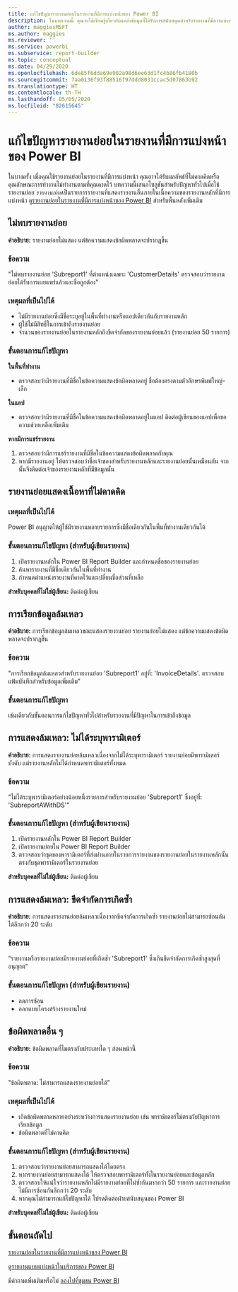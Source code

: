 ```yaml
---
title: แก้ไขปัญหารายงานย่อยในรายงานที่มีการแบ่งหน้าของ Power BI
description: ในบทความนี้ คุณจะได้เรียนรู้เกี่ยวกับแหล่งข้อมูลที่ได้รับการสนับสนุนสำหรับรายงานที่มีการแบ่งหน้าในบริการของ Power BI และวิธีการเชื่อมต่อกับแหล่งข้อมูล Azure SQL Database
author: maggiesMSFT
ms.author: maggies
ms.reviewer: ''
ms.service: powerbi
ms.subservice: report-builder
ms.topic: conceptual
ms.date: 04/29/2020
ms.openlocfilehash: 6de85f6dda69e902a98d6ee63d1fc4b86fb4180b
ms.sourcegitcommit: 7aa0136f93f88516f97ddd8031ccac5d07863b92
ms.translationtype: HT
ms.contentlocale: th-TH
ms.lasthandoff: 05/05/2020
ms.locfileid: "82615645"
---
```

# <a name="troubleshoot-subreports-in-power-bi-paginated-reports"></a>แก้ไขปัญหารายงานย่อยในรายงานที่มีการแบ่งหน้าของ Power BI

ในบางครั้ง เมื่อคุณใช้รายงานย่อยในรายงานที่มีการแบ่งหน้า คุณอาจได้รับผลลัพธ์ที่ไม่คาดคิดหรือคุณลักษณะการทำงานไม่ทำงานตามที่คุณคาดไว้ บทความนี้เสนอโซลูชันสำหรับปัญหาทั่วไปเมื่อใช้รายงานย่อย *รายงานย่อย*เป็นรายการรายงานที่แสดงรายงานอื่นภายในเนื้อความของรายงานหลักที่มีการแบ่งหน้า ดู[รายงานย่อยในรายงานที่มีการแบ่งหน้าของ Power BI](subreports.md) สำหรับพื้นหลังเพิ่มเติม

## <a name="subreport-couldnt-be-found"></a>ไม่พบรายงานย่อย

**คำอธิบาย:** รายงานย่อยไม่แสดง แต่ข้อความแสดงข้อผิดพลาดจะปรากฏขึ้น

### <a name="message"></a>ข้อความ

"ไม่พบรายงานย่อย 'Subreport1' ที่ตำแหน่งเฉพาะ 'CustomerDetails' ตรวจสอบว่ารายงานย่อยได้รับการเผยแพร่แล้วและชื่อถูกต้อง"

### <a name="possible-reasons"></a>เหตุผลที่เป็นไปได้

- ไม่มีรายงานย่อยซึ่งมีชื่อระบุอยู่ในพื้นที่ทำงานหรือแอปเดียวกันกับรายงานหลัก
- ผู้ใช้ไม่มีสิทธิ์ในการเข้าถึงรายงานย่อย
- จำนวนของรายงานย่อยในรายงานหลักถึงขีดจำกัดของรายงานย่อยแล้ว (รายงานย่อย 50 รายการ)

### <a name="troubleshooting-steps"></a>ขั้นตอนการแก้ไขปัญหา

**ในพื้นที่ทำงาน**

- ตรวจสอบว่ามีรายงานที่มีชื่อในข้อความแสดงข้อผิดพลาดอยู่ ชื่อต้องตรงตามตัวอักษรพิมพ์ใหญ่-เล็ก

**ในแอป**

- ตรวจสอบว่ามีรายงานที่มีชื่อในข้อความแสดงข้อผิดพลาดอยู่ในแอป ติดต่อผู้เขียนของแอปเพื่อขอความช่วยเหลือเพิ่มเติม

**หากมีการแชร์รายงาน**

1. ตรวจสอบว่ามีการแชร์รายงานที่มีชื่อในข้อความแสดงข้อผิดพลาดกับคุณ
2. หากมีรายงานอยู่ ให้ตรวจสอบว่าชื่อเจ้าของสำหรับรายงานหลักและรายงานย่อยนั้นเหมือนกัน จากนั้นจึงติดต่อเจ้าของรายงานหลักที่มีข้อมูลนั้น

## <a name="subreport-renders-with-unexpected-content"></a>รายงานย่อยแสดงเนื้อหาที่ไม่คาดคิด

### <a name="possible-reason"></a>เหตุผลที่เป็นไปได้

Power BI อนุญาตให้ผู้ใช้มีรายงานหลายรายการซึ่งมีชื่อเดียวกันในพื้นที่ทำงานเดียวกันได้

### <a name="troubleshooting-steps-for-report-authors"></a>ขั้นตอนการแก้ไขปัญหา (สำหรับผู้เขียนรายงาน)

1. เปิดรายงานหลักใน Power BI Report Builder และกำหนดชื่อของรายงานย่อย
2. ค้นหารายงานที่มีชื่อเดียวกันในพื้นที่ทำงาน
3. กำหนดตำแหน่งรายงานที่คาดไว้และเปลี่ยนชื่อส่วนที่เหลือ

**สำหรับบุคคลที่ไม่ใช่ผู้เขียน:** ติดต่อผู้เขียน

## <a name="data-retrieval-fails"></a>การเรียกข้อมูลล้มเหลว

**คำอธิบาย:** การเรียกข้อมูลล้มเหลวขณะแสดงรายงานย่อย รายงานย่อยไม่แสดง แต่ข้อความแสดงข้อผิดพลาดจะปรากฏขึ้น

### <a name="message"></a>ข้อความ

"การเรียกข้อมูลล้มเหลวสำหรับรายงานย่อย 'Subreport1' อยู่ที่: 'InvoiceDetails'. ตรวจสอบแฟ้มบันทึกสำหรับข้อมูลเพิ่มเติม"

### <a name="troubleshooting-steps"></a>ขั้นตอนการแก้ไขปัญหา

เช่นเดียวกับขั้นตอนการแก้ไขปัญหาทั่วไปสำหรับรายงานที่มีปัญหาในการเข้าถึงข้อมูล

## <a name="rendering-fails-unspecified-parameters"></a>การแสดงล้มเหลว: ไม่ได้ระบุพารามิเตอร์

**คำอธิบาย:** การแสดงรายงานย่อยล้มเหลวเนื่องจากไม่ได้ระบุพารามิเตอร์ รายงานย่อยมีพารามิเตอร์บังคับ แต่รายงานหลักไม่ได้กำหนดพารามิเตอร์ทั้งหมด

### <a name="message"></a>ข้อความ 
“ไม่ได้ระบุพารามิเตอร์อย่างน้อยหนึ่งรายการสำหรับรายงานย่อย 'Subreport1' ซึ่งอยู่ที่: 'SubreportAWithDS'"

### <a name="troubleshooting-steps-for-the-report-author"></a>ขั้นตอนการแก้ไขปัญหา (สำหรับผู้เขียนรายงาน)

1. เปิดรายงานหลักใน Power BI Report Builder
2. เปิดรายงานย่อยใน Power BI Report Builder
3. ตรวจสอบว่าชุดของพารามิเตอร์ที่ส่งผ่านภายในรายการรายงานของรายงานย่อยในรายงานหลักนั้นตรงกับชุดพารามิเตอร์ในรายงานย่อย

**สำหรับบุคคลที่ไม่ใช่ผู้เขียน:** ติดต่อผู้เขียน

## <a name="rendering-fails-recursion-limit"></a>การแสดงล้มเหลว: ขีดจำกัดการเกิดซ้ำ

**คำอธิบาย:** การแสดงรายงานย่อยล้มเหลวเนื่องจากขีดจำกัดการเกิดซ้ำ รายงานย่อยไม่สามารถซ้อนกันได้ลึกกว่า 20 ระดับ

### <a name="message"></a>ข้อความ

“รายงานหรือรายงานย่อยมีรายงานย่อยที่เกิดซ้ำ 'Subreport1' ซึ่งเกินขีดจำกัดการเกิดซ้ำสูงสุดที่อนุญาต”

### <a name="troubleshooting-steps-for-report-authors"></a>ขั้นตอนการแก้ไขปัญหา (สำหรับผู้เขียนรายงาน)

- ลดการซ้อน
- ออกแบบโครงสร้างรายงานใหม่

## <a name="other-errors"></a>ข้อผิดพลาดอื่น ๆ

**คำอธิบาย:** ข้อผิดพลาดที่ไมตรงกับประเภทใด ๆ ก่อนหน้านี้

### <a name="message"></a>ข้อความ

"ข้อผิดพลาด: ไม่สามารถแสดงรายงานย่อยได้”

### <a name="possible-reasons"></a>เหตุผลที่เป็นไปได้

- เกิดข้อผิดพลาดหลายอย่างระหว่างการแสดงรายงานย่อย เช่น พารามิเตอร์ไม่ตรงกับปัญหาการเรียกข้อมูล
- ข้อผิดพลาดที่ไม่คาดคิด

### <a name="troubleshooting-steps-for-report-authors"></a>ขั้นตอนการแก้ไขปัญหา (สำหรับผู้เขียนรายงาน)

1. ตรวจสอบว่ารายงานย่อยสามารถแสดงได้โดยตรง
2. หากรายงานย่อยสามารถแสดงได้ ให้ตรวจสอบพารามิเตอร์ทั้งในรายงานย่อยและข้อมูลหลัก
3. ตรวจสอบให้แน่ใจว่ารายงานหลักไม่มีรายงานย่อยที่ไม่ซ้ำกันมากกว่า 50 รายการ และรายงานย่อยไม่มีการซ้อนกันลึกกว่า 20 ระดับ
4. หากคุณไม่สามารถแก้ไขปัญหาได้ โปรดติดต่อฝ่ายสนับสนุนของ Power BI

**สำหรับบุคคลที่ไม่ใช่ผู้เขียน:** ติดต่อผู้เขียน

## <a name="next-steps"></a>ขั้นตอนถัดไป

[รายงานย่อยในรายงานที่มีการแบ่งหน้าของ Power BI](subreports.md)

[ดูรายงานแบบแบ่งหน้าในบริการของ Power BI](../consumer/paginated-reports-view-power-bi-service.md)

มีคำถามเพิ่มเติมหรือไม่ [ลองไปที่ชุมชน Power BI](https://community.powerbi.com/)
